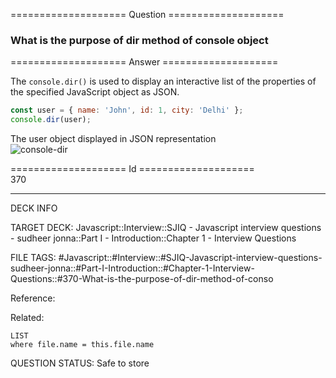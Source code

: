 ==================== Question ====================  

### What is the purpose of dir method of console object  

==================== Answer ====================  

The `console.dir()` is used to display an interactive list of the properties of
the specified JavaScript object as JSON.

```javascript
const user = { name: 'John', id: 1, city: 'Delhi' };
console.dir(user);
```

The user object displayed in JSON representation  
![console-dir](../../../../images/console-dir.png)

==================== Id ====================  
370
<!--ID: 1707879821801-->

---

DECK INFO

TARGET DECK: Javascript::Interview::SJIQ - Javascript interview questions - sudheer jonna::Part I - Introduction::Chapter 1 - Interview Questions

FILE TAGS: #Javascript::#Interview::#SJIQ-Javascript-interview-questions-sudheer-jonna::#Part-I-Introduction::#Chapter-1-Interview-Questions::#370-What-is-the-purpose-of-dir-method-of-conso

Reference:

Related:

```dataview
LIST
where file.name = this.file.name
```
QUESTION STATUS: Safe to store
